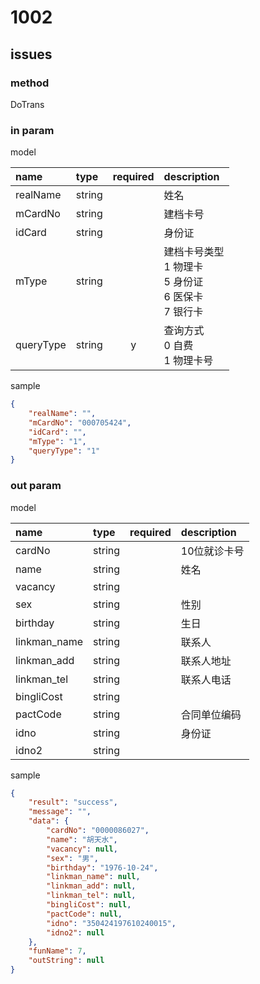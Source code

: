 # 1002

## issues

<span style="color:red">
</span>

### method

DoTrans

### in param

model

|name|type|required|description|
|:-|:-|:-:|:-|
|realName|string||姓名|
|mCardNo|string||建档卡号|
|idCard|string||身份证|
|mType|string||建档卡号类型<br>1 物理卡<br>5 身份证<br>6 医保卡<br>7 银行卡|
|queryType|string|y|查询方式<br>0 自费<br>1 物理卡号|

sample

```json
{
    "realName": "",
    "mCardNo": "000705424",
    "idCard": "",
    "mType": "1",
    "queryType": "1"
}
```

### out param

model

|name|type|required|description|
|:-|:-|:-:|:-|
|cardNo|string||10位就诊卡号|
|name|string||姓名|
|vacancy|string|||
|sex|string||性别|
|birthday|string||生日|
|linkman_name|string||联系人|
|linkman_add|string||联系人地址|
|linkman_tel|string||联系人电话|
|bingliCost|string|||
|pactCode|string||合同单位编码|
|idno|string||身份证|
|idno2|string|||

sample

```json
{
    "result": "success",
    "message": "",
    "data": {
        "cardNo": "0000086027",
        "name": "胡天水",
        "vacancy": null,
        "sex": "男",
        "birthday": "1976-10-24",
        "linkman_name": null,
        "linkman_add": null,
        "linkman_tel": null,
        "bingliCost": null,
        "pactCode": null,
        "idno": "350424197610240015",
        "idno2": null
    },
    "funName": 7,
    "outString": null
}
```